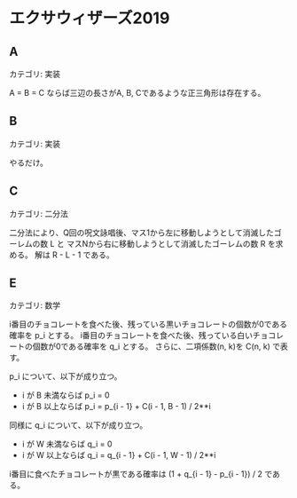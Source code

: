 # エクサウィザーズ2019

## A
カテゴリ: 実装

A = B = C ならば三辺の長さがA, B, Cであるような正三角形は存在する。

## B
カテゴリ: 実装

やるだけ。

## C
カテゴリ: 二分法

二分法により、Q回の呪文詠唱後、マス1から左に移動しようとして消滅したゴーレムの数 L と
マスNから右に移動しようとして消滅したゴーレムの数 R を求める。
解は R - L - 1 である。

## E
カテゴリ: 数学

i番目のチョコレートを食べた後、残っている黒いチョコレートの個数が0である確率を p_i とする。
i番目のチョコレートを食べた後、残っている白いチョコレートの個数が0である確率を q_i とする。
さらに、二項係数(n, k)を  C(n, k) で表す。

p_i について、以下が成り立つ。

* i が B 未満ならば p_i = 0
* i が B 以上ならば p_i = p_{i - 1} + C(i - 1, B - 1) / 2**i

同様に q_i について、以下が成り立つ。

* i が W 未満ならば q_i = 0
* i が W 以上ならば q_i = q_{i - 1} + C(i - 1, W - 1) / 2**i

i番目に食べたチョコレートが黒である確率は (1 + q_{i - 1} - p_{i - 1}) / 2 である。
